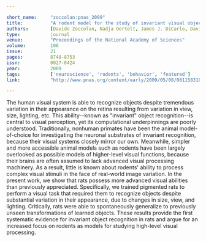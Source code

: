 ```yaml
---

short_name:     "zoccolan:pnas_2009"
title:          "A rodent model for the study of invariant visual object recognition"
authors:        [Davide Zoccolan, Nadja Oertelt, James J. DiCarlo, David D. Cox]
type:           journal
venue:          "Proceedings of the National Academy of Sciences"
volume:         106
issue:          21
pages:          8748-8753
issn:           0027-8424
year:           2009
tags:           ['neuroscience', 'rodents', 'behavior', 'featured']
link:           "http://www.pnas.org/content/early/2009/05/08/0811583106.full.pdf+html"

---
```


The human visual system is able to recognize objects despite tremendous variation in their appearance on the retina resulting from variation in view, size, lighting, etc. This ability--known as "invariant" object recognition--is central to visual perception, yet its computational underpinnings are poorly understood. Traditionally, nonhuman primates have been the animal model-of-choice for investigating the neuronal substrates of invariant recognition, because their visual systems closely mirror our own. Meanwhile, simpler and more accessible animal models such as rodents have been largely overlooked as possible models of higher-level visual functions, because their brains are often assumed to lack advanced visual processing machinery. As a result, little is known about rodents' ability to process complex visual stimuli in the face of real-world image variation. In the present work, we show that rats possess more advanced visual abilities than previously appreciated. Specifically, we trained pigmented rats to perform a visual task that required them to recognize objects despite substantial variation in their appearance, due to changes in size, view, and lighting. Critically, rats were able to spontaneously generalize to previously unseen transformations of learned objects. These results provide the first systematic evidence for invariant object recognition in rats and argue for an increased focus on rodents as models for studying high-level visual processing.